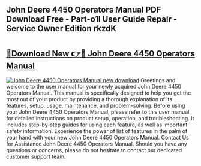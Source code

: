 ## John Deere 4450 Operators Manual PDF Download Free - Part-o1l User Guide Repair - Service Owner Edition rkzdK

# <h2><a href="http://bc88478.oget.top/?id=John+Deere+4450+Operators+Manual">🔗Download New 👉🔴 John Deere 4450 Operators Manual</a></h2>

[![John Deere 4450 Operators Manual new download](https://i.imgur.com/5g1atiW.png)](http://bc88478.oget.top/?id=John+Deere+4450+Operators+Manual)
Greetings and welcome to the user manual for your newly acquired John Deere 4450 Operators Manual. This manual is specifically designed to help you get the most out of your product by providing a thorough explanation of its features, setup, usage, maintenance, and problem-solving. Before using your John Deere 4450 Operators Manual, please refer to this user manual for detailed instructions on product setup, operation, and troubleshooting. It includes step-by-step guides for using each feature, as well as important safety information. Experience the power of list of features in the palm of your hand with your new John Deere 4450 Operators Manual. Contact Us for Assistance John Deere 4450 Operators Manual. Should you have any questions or concerns, please do not hesitate to contact our dedicated customer support team.
